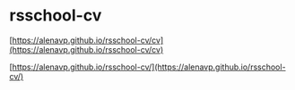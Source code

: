 # rsschool-cv
[https://alenavp.github.io/rsschool-cv/cv](https://alenavp.github.io/rsschool-cv/cv)

[https://alenavp.github.io/rsschool-cv/](https://alenavp.github.io/rsschool-cv/)
